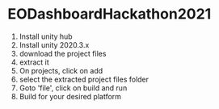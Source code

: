 # EODashboardHackathon2021

1) Install unity hub
2) Install unity 2020.3.x
3) download the project files
4) extract it
5) On projects, click on add
6) select the extracted project files folder
7) Goto 'file', click on build and run
8) Build for your desired platform
